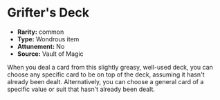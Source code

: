 
# Grifter's Deck

* **Rarity:** common
* **Type:** Wondrous item
* **Attunement:** No
* **Source:** Vault of Magic


When you deal a card from this slightly greasy, well-used deck, you can choose any specific card to be on top of the deck, assuming it hasn't already been dealt. Alternatively, you can choose a general card of a specific value or suit that hasn't already been dealt.
